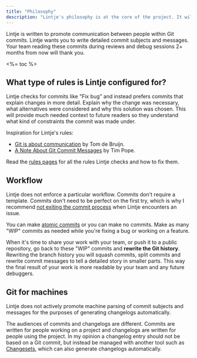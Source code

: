 ```yaml
---
title: "Philosophy"
description: "Lintje's philosophy is at the core of the project. It will improve your team's communication and make the project Git history useful to everyone."
---
```


Lintje is written to promote communication between people within Git commits. Lintje wants you to write detailed commit subjects and messages. Your team reading these commits during reviews and debug sessions 2+ months from now will thank you.

<%= toc %>

## What type of rules is Lintje configured for?

Lintje checks for commits like "Fix bug" and instead prefers commits that explain changes in more detail. Explain why the change was necessary, what alternatives were considered and why this solution was chosen. This will provide much needed context to future readers so they understand what kind of constraints the commit was made under.

Inspiration for Lintje's rules:

- [Git is about communication](https://tomdebruijn.com/posts/git-is-about-communication/) by Tom de Bruijn.
- [A Note About Git Commit Messages](https://tbaggery.com/2008/04/19/a-note-about-git-commit-messages.html) by Tim Pope.

Read the [rules pages](/docs/rules/) for all the rules Lintje checks and how to fix them.

## Workflow

Lintje does not enforce a particular workflow. Commits don't require a template. Commits don't need to be perfect on the first try, which is why I recommend [not exiting the commit process](/docs/git-hooks/#validation-without-exiting-the-commit) when Lintje encounters an issue.

You can make [atomic commits](https://en.wikipedia.org/wiki/Atomic_commit) or you can make no commits. Make as many "WIP" commits as needed while you're fixing a bug or working on a feature.

When it's time to share your work with your team, or push it to a public repository, go back to these "WIP" commits and __rewrite the Git history__. Rewriting the branch history you will squash commits, split commits and rewrite commit messages to tell a detailed story in smaller parts. This way the final result of your work is more readable by your team and any future debuggers.

## Git for machines

Lintje does not actively promote machine parsing of commit subjects and messages for the purposes of generating changelogs automatically.

The audiences of commits and changelogs are different. Commits are written for people working on a project and changelogs are written for people using the project. In my opinion a changelog entry should not be based on a Git commit, but instead be managed with another tool such as [Changesets](https://github.com/atlassian/changesets), which can also generate changelogs automatically.
